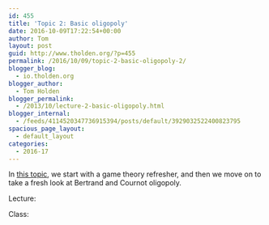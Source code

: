```yaml
---
id: 455
title: 'Topic 2: Basic oligopoly'
date: 2016-10-09T17:22:54+00:00
author: Tom
layout: post
guid: http://www.tholden.org/?p=455
permalink: /2016/10/09/topic-2-basic-oligopoly-2/
blogger_blog:
  - io.tholden.org
blogger_author:
  - Tom Holden
blogger_permalink:
  - /2013/10/lecture-2-basic-oligopoly.html
blogger_internal:
  - /feeds/4114520347736915394/posts/default/3929032522400823795
spacious_page_layout:
  - default_layout
categories:
  - 2016-17
---
```

In [this topic](http://www.tholden.org/wp-content/uploads/2014/10/IO-2014-lecture-2.pdf), we start with a game theory refresher, and then we move on to take a fresh look at Bertrand and Cournot oligopoly.

<div class="PDFcontainer">
  <div class="PDFelement">
  </div>
</div>

Lecture:



Class: